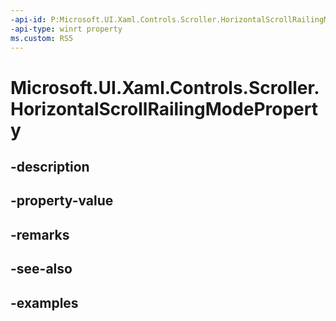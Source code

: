 ```yaml
---
-api-id: P:Microsoft.UI.Xaml.Controls.Scroller.HorizontalScrollRailingModeProperty
-api-type: winrt property
ms.custom: RS5
---
```


<!-- Property syntax.
public DependencyProperty HorizontalScrollRailingModeProperty { get; }
-->

# Microsoft.UI.Xaml.Controls.Scroller.HorizontalScrollRailingModeProperty

## -description

## -property-value

## -remarks

## -see-also

## -examples

